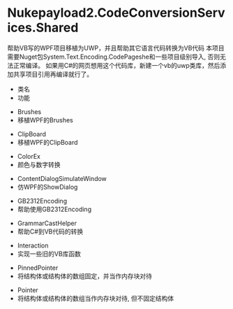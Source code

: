 # Nukepayload2.CodeConversionServices.Shared
帮助VB写的WPF项目移植为UWP，并且帮助其它语言代码转换为VB代码
本项目需要Nuget包System.Text.Encoding.CodePageshe和一些项目级别导入, 否则无法正常编译。
如果用C#的网页想用这个代码库，新建一个vb的uwp类库，然后添加共享项目引用再编译就行了。
<dlv>
  <ul>
    <li>类名</li>
    <li>功能</li>
  </ul>
  <ul>
    <li>Brushes</li>
    <li>移植WPF的Brushes</li>
  </ul>
  <ul>
    <li>ClipBoard</li>
    <li>移植WPF的ClipBoard</li>
  </ul>
  <ul>
    <li>ColorEx</li>
    <li>颜色与数字转换</li>
  </ul>
  <ul>
    <li>ContentDialogSimulateWindow</li>
    <li>仿WPF的ShowDialog</li>
  </ul>
  <ul>
    <li>GB2312Encoding</li>
    <li>帮助使用GB2312Encoding</li>
  </ul>
  <ul>
    <li>GrammarCastHelper</li>
    <li>帮助C#到VB代码的转换</li>
  </ul>
  <ul>
    <li>Interaction</li>
    <li>实现一些旧的VB库函数</li>
  </ul>
  <ul>
    <li>PinnedPointer</li>
    <li>将结构体或结构体的数组固定，并当作内存块对待</li>
  </ul>
  <ul>
    <li>Pointer</li>
    <li>将结构体或结构体的数组当作内存块对待, 但不固定结构体</li>
  </ul>
</dlv>